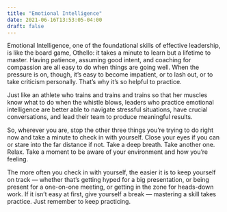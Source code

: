 ```yaml
---
title: "Emotional Intelligence"
date: 2021-06-16T13:53:05-04:00
draft: false
---
```


Emotional Intelligence, one of the foundational skills of effective leadership, is like the board game, Othello: it takes a minute to learn but a lifetime to master. Having patience, assuming good intent, and coaching for compassion are all easy to do when things are going well. When the pressure is on, though, it’s easy to become impatient, or to lash out, or to take criticism personally. That’s why it’s so helpful to practice.

Just like an athlete who trains and trains and trains so that her muscles know what to do when the whistle blows, leaders who practice emotional intelligence are better able to navigate stressful situations, have crucial conversations, and lead their team to produce meaningful results.

So, wherever you are, stop the other three things you’re trying to do right now and take a minute to check in with yourself. Close your eyes if you can or stare into the far distance if not. Take a deep breath. Take another one. Relax. Take a moment to be aware of your environment and how you’re feeling.

The more often you check in with yourself, the easier it is to keep yourself on track — whether that’s getting hyped for a big presentation, or being present for a one-on-one meeting, or getting in the zone for heads-down work. If it isn’t easy at first, give yourself a break — mastering a skill takes practice. Just remember to keep practicing.

